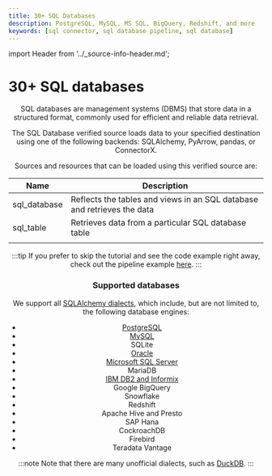 ```yaml
---
title: 30+ SQL Databases
description: PostgreSQL, MySQL, MS SQL, BigQuery, Redshift, and more
keywords: [sql connector, sql database pipeline, sql database]
---
```

import Header from '../_source-info-header.md';

# 30+ SQL databases

<Header/>

SQL databases are management systems (DBMS) that store data in a structured format, commonly used for efficient and reliable data retrieval.

The SQL Database verified source loads data to your specified destination using one of the following backends: SQLAlchemy, PyArrow, pandas, or ConnectorX.

Sources and resources that can be loaded using this verified source are:

| Name         | Description                                                          |
| ------------ | -------------------------------------------------------------------- |
| sql_database | Reflects the tables and views in an SQL database and retrieves the data |
| sql_table    | Retrieves data from a particular SQL database table                  |
|              |                                                                      |

:::tip
If you prefer to skip the tutorial and see the code example right away, check out the pipeline example [here](https://github.com/dlt-hub/verified-sources/blob/master/sources/sql_database_pipeline.py).
:::

### Supported databases

We support all [SQLAlchemy dialects](https://docs.sqlalchemy.org/en/20/dialects/), which include, but are not limited to, the following database engines:

* [PostgreSQL](./troubleshooting#postgres--mssql)
* [MySQL](./troubleshooting#mysql)
* SQLite
* [Oracle](./troubleshooting#oracle)
* [Microsoft SQL Server](./troubleshooting#postgres--mssql)
* MariaDB
* [IBM DB2 and Informix](./troubleshooting#db2)
* Google BigQuery
* Snowflake
* Redshift
* Apache Hive and Presto
* SAP Hana
* CockroachDB
* Firebird
* Teradata Vantage

:::note
Note that there are many unofficial dialects, such as [DuckDB](https://duckdb.org/).
:::

